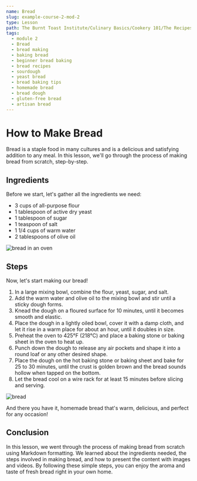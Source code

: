 ```yaml
---
name: Bread
slug: example-course-2-mod-2
type: Lesson
path: The Burnt Toast Institute/Culinary Basics/Cookery 101/The Recipes/Bread
tags:
  - module 2
  - Bread
  - bread making
  - baking bread
  - beginner bread baking
  - bread recipes
  - sourdough
  - yeast bread
  - bread baking tips
  - homemade bread
  - bread dough
  - gluten-free bread
  - artisan bread
---
```


# How to Make Bread

Bread is a staple food in many cultures and is a delicious and satisfying addition to any meal. In this lesson, we'll go through the process of making bread from scratch, step-by-step.

## Ingredients

Before we start, let's gather all the ingredients we need:

- 3 cups of all-purpose flour
- 1 tablespoon of active dry yeast
- 1 tablespoon of sugar
- 1 teaspoon of salt
- 1 1/4 cups of warm water
- 2 tablespoons of olive oil

![bread in an oven](https://plus.unsplash.com/premium_photo-1675604243334-b5652096593d?ixlib=rb-4.0.3&ixid=MnwxMjA3fDB8MHxzZWFyY2h8MTAzfHxicmVhZCUyMG92ZW58ZW58MHwwfDB8fA%3D%3D&auto=format&fit=crop&w=500&q=60)

## Steps

Now, let's start making our bread!

1. In a large mixing bowl, combine the flour, yeast, sugar, and salt.
2. Add the warm water and olive oil to the mixing bowl and stir until a sticky dough forms.
3. Knead the dough on a floured surface for 10 minutes, until it becomes smooth and elastic.
4. Place the dough in a lightly oiled bowl, cover it with a damp cloth, and let it rise in a warm place for about an hour, until it doubles in size.
5. Preheat the oven to 425°F (218°C) and place a baking stone or baking sheet in the oven to heat up.
6. Punch down the dough to release any air pockets and shape it into a round loaf or any other desired shape.
7. Place the dough on the hot baking stone or baking sheet and bake for 25 to 30 minutes, until the crust is golden brown and the bread sounds hollow when tapped on the bottom.
8. Let the bread cool on a wire rack for at least 15 minutes before slicing and serving.

![bread](https://images.unsplash.com/photo-1509440159596-0249088772ff?ixlib=rb-4.0.3&ixid=MnwxMjA3fDB8MHxzZWFyY2h8Mnx8YnJlYWR8ZW58MHx8MHx8&auto=format&fit=crop&w=500&q=60)

And there you have it, homemade bread that's warm, delicious, and perfect for any occasion!

## Conclusion

In this lesson, we went through the process of making bread from scratch using Markdown formatting. We learned about the ingredients needed, the steps involved in making bread, and how to present the content with images and videos. By following these simple steps, you can enjoy the aroma and taste of fresh bread right in your own home.
